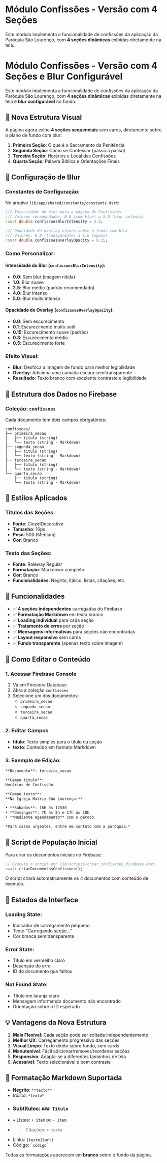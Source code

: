 # Módulo Confissões - Versão com 4 Seções

Este módulo implementa a funcionalidade de confissões da aplicação da Paróquia São Lourenço, com **4 seções dinâmicas** exibidas diretamente na tela.

# Módulo Confissões - Versão com 4 Seções e Blur Configurável

Este módulo implementa a funcionalidade de confissões da aplicação da Paróquia São Lourenço, com **4 seções dinâmicas** exibidas diretamente na tela e **blur configurável** no fundo.

## 🎨 Nova Estrutura Visual

A página agora exibe **4 seções sequenciais** sem cards, diretamente sobre o plano de fundo com blur:

1. **Primeira Seção**: O que é o Sacramento da Penitência
2. **Segunda Seção**: Como se Confessar (passo a passo)
3. **Terceira Seção**: Horários e Local das Confissões  
4. **Quarta Seção**: Palavra Bíblica e Orientações Finais

## 🔧 Configuração de Blur

### Constantes de Configuração:

No arquivo `lib/app/shared/constants/constants.dart`:

```dart
/// Intensidade do blur para a página de Confissões
/// Valores recomendados: 0.0 (sem blur) a 5.0 (blur intenso)
const double confissoesBlurIntensity = 2.5;

/// Opacidade do overlay escuro sobre o fundo com blur
/// Valores: 0.0 (transparente) a 1.0 (opaco)
const double confissoesOverlayOpacity = 0.15;
```

### Como Personalizar:

#### Intensidade do Blur (`confissoesBlurIntensity`):
- **0.0**: Sem blur (imagem nítida)
- **1.0**: Blur suave
- **2.5**: Blur médio (padrão recomendado)
- **4.0**: Blur intenso
- **5.0**: Blur muito intenso

#### Opacidade do Overlay (`confissoesOverlayOpacity`):
- **0.0**: Sem escurecimento
- **0.1**: Escurecimento muito sutil
- **0.15**: Escurecimento suave (padrão)
- **0.3**: Escurecimento médio
- **0.5**: Escurecimento forte

### Efeito Visual:
- **Blur**: Desfoca a imagem de fundo para melhor legibilidade
- **Overlay**: Adiciona uma camada escura semitransparente
- **Resultado**: Texto branco com excelente contraste e legibilidade

## 📝 Estrutura dos Dados no Firebase

### Coleção: `confissoes`

Cada documento tem dois campos obrigatórios:

```
confissoes/
├── primeira_secao
│   ├── titulo (string)
│   └── texto (string - Markdown)
├── segunda_secao
│   ├── titulo (string)
│   └── texto (string - Markdown)
├── terceira_secao
│   ├── titulo (string)
│   └── texto (string - Markdown)
└── quarta_secao
    ├── titulo (string)
    └── texto (string - Markdown)
```

## 🎨 Estilos Aplicados

### Títulos das Seções:
- **Fonte**: CinzelDecorative
- **Tamanho**: 16px
- **Peso**: 500 (Medium)
- **Cor**: Branco

### Texto das Seções:
- **Fonte**: Raleway Regular
- **Formatação**: Markdown completo
- **Cor**: Branco
- **Funcionalidades**: Negrito, itálico, listas, citações, etc.

## 🔧 Funcionalidades

- ✅ **4 seções independentes** carregadas do Firebase
- ✅ **Formatação Markdown** em texto branco
- ✅ **Loading individual** para cada seção
- ✅ **Tratamento de erros** por seção
- ✅ **Mensagens informativas** para seções não encontradas
- ✅ **Layout responsivo** sem cards
- ✅ **Fundo transparente** (apenas texto sobre imagem)

## 📱 Como Editar o Conteúdo

### 1. Acessar Firebase Console
1. Vá em Firestore Database
2. Abra a coleção `confissoes`
3. Selecione um dos documentos:
   - `primeira_secao`
   - `segunda_secao` 
   - `terceira_secao`
   - `quarta_secao`

### 2. Editar Campos
- **titulo**: Texto simples para o título da seção
- **texto**: Conteúdo em formato Markdown

### 3. Exemplo de Edição:

```markdown
**Documento**: terceira_secao

**Campo titulo**: 
Horários de Confissão

**Campo texto**:
**Na Igreja Matriz São Lourenço:**

• **Sábados**: 16h às 17h30
• **Domingos**: 7h às 8h e 17h às 18h  
• **Mediante agendamento** com o pároco

*Para casos urgentes, entre em contato com a paróquia.*
```

## 🚀 Script de População Inicial

Para criar os documentos iniciais no Firebase:

```dart
// Execute o script em: lib/scripts/criar_confissoes_firebase.dart
await criarDocumentosConfissoes();
```

O script criará automaticamente os 4 documentos com conteúdo de exemplo.

## 🔄 Estados da Interface

### Loading State:
- Indicador de carregamento pequeno
- Texto "Carregando seção..."
- Cor branca semitransparente

### Error State:
- Título em vermelho claro
- Descrição do erro
- ID do documento que falhou

### Not Found State:
- Título em laranja claro  
- Mensagem informando documento não encontrado
- Orientação sobre o ID esperado

## 💡 Vantagens da Nova Estrutura

1. **Mais Flexível**: Cada seção pode ser editada independentemente
2. **Melhor UX**: Carregamento progressivo das seções
3. **Visual Limpo**: Texto direto sobre fundo, sem cards
4. **Manutenível**: Fácil adicionar/remover/reordenar seções
5. **Responsivo**: Adapta-se a diferentes tamanhos de tela
6. **Acessível**: Texto selecionável e bom contraste

## 📖 Formatação Markdown Suportada

- **Negrito**: `**texto**`
- *Itálico*: `*texto*`
- ### Subtítulos: `### Título`
- • Listas: `• item` ou `- item`
- > Citações: `> texto`
- Links: `[texto](url)`
- Código: `` `código` ``

Todas as formatações aparecem em **branco** sobre o fundo da página.
